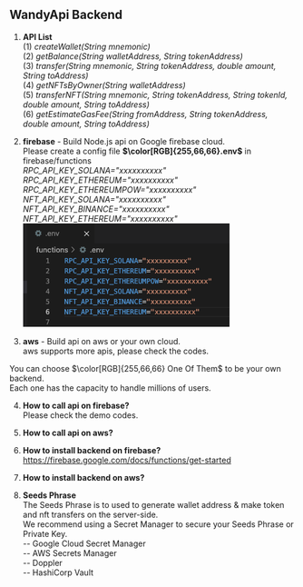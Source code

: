 ## WandyApi Backend

1. **API List**  
  (1) *createWallet(String mnemonic)*  
  (2) *getBalance(String walletAddress, String tokenAddress)*  
  (3) *transfer(String mnemonic, String tokenAddress, double amount, String toAddress)*  
  (4) *getNFTsByOwner(String walletAddress)*  
  (5) *transferNFT(String mnemonic, String tokenAddress, String tokenId, double amount, String toAddress)*  
  (6) *getEstimateGasFee(String fromAddress, String tokenAddress, double amount, String toAddress)*  

2. **firebase** - Build Node.js api on Google firebase cloud.  
   Please create a config file **$\color[RGB]{255,66,66}.env$** in firebase/functions  
   *RPC_API_KEY_SOLANA="xxxxxxxxxx"  
   RPC_API_KEY_ETHEREUM="xxxxxxxxxx"  
   RPC_API_KEY_ETHEREUMPOW="xxxxxxxxxx"  
   NFT_API_KEY_SOLANA="xxxxxxxxxx"  
   NFT_API_KEY_BINANCE="xxxxxxxxxx"  
   NFT_API_KEY_ETHEREUM="xxxxxxxxxx"*  
   ![.env](images/png.env.png)
   
  
3. **aws** - Build api on aws or your own cloud.  
  aws supports more apis, please check the codes.
    
  You can choose $\color[RGB]{255,66,66} One Of Them$ to be your own backend.   
  Each one has the capacity to handle millions of users.

4. **How to call api on firebase?**  
  Please check the demo codes.
   
5. **How to call api on aws?**  

6. **How to install backend on firebase?**  
  https://firebase.google.com/docs/functions/get-started

7. **How to install backend on aws?**  

8. **Seeds Phrase**  
  The Seeds Phrase is to used to generate wallet address & make token and nft transfers on the server-side.  
  We recommend using a Secret Manager to secure your Seeds Phrase or Private Key.  
  -- Google Cloud Secret Manager  
  -- AWS Secrets Manager  
  -- Doppler  
  -- HashiCorp Vault
